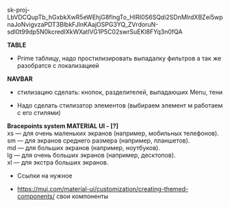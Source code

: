 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


**TABLE**
- Prime таблицу, надо простилизировать выпадалку фильтров а так же разобратся с локализацией

**NAVBAR**
- стилизацию сделать: кнопок, разделителей, выпадаюших Menu, тени


- Надо сделать стилизатор элементов (выбираем элемент м работаем с его стилями)



**Bracepoints system MATERIAL UI       - [?]**    
xs — для очень маленьких экранов (например, мобильных телефонов).       
sm — для экранов среднего размера (например, планшетов).        
md — для больших экранов (например, ноутбуков).     
lg — для очень больших экранов (например, десктопов).       
xl — для экстра больших экранов.



* Ссылки на нужное
- https://mui.com/material-ui/customization/creating-themed-components/     свои компоненты